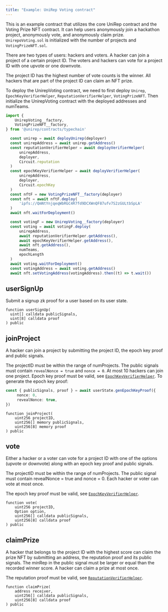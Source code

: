 ```yaml
---
title: "Example: UniRep Voting contract"
---
```


This is an example contract that utilizes the core UniRep contract and the Voting Prize NFT contract. It can help users anonymously join a hackathon project, anonymously vote, and anonymously claim prize.
`UnirepoVoting.sol` is initialized with the number of projects and `VotingPrizeNFT.sol`. 

There are two types of users: hackers and voters. A hacker can join a project of a certain project ID. The voters and hackers can vote for a project ID with one upvote or one downvote. 

The project ID has the highest number of vote counts is the winner. All hackers that are part of the project ID can claim an NFT prize.  

To deploy the UnirepVoting contract, we need to first deploy `Unirep`, `EpochKeyVerifierHelper`,  `ReputationVerifierHelper`, `VotingPrizeNFT`. Then initialize the UnirepVoting contract with the deployed addresses and numTeams. 

```typescript
import {
    UnirepVoting__factory,
    VotingPrizeNFT__factory,
} from '@unirep/contracts/typechain'

  const unirep = await deployUnirep(deployer)
  const unirepAddress = await unirep.getAddress()
  const reputationVerifierHelper = await deployVerifierHelper(
      unirepAddress,
      deployer,
      Circuit.reputation
  )
  const epochKeyVerifierHelper = await deployVerifierHelper(
      unirepAddress,
      deployer,
      Circuit.epochKey
  )
  const nftF = new VotingPrizeNFT__factory(deployer)
  const nft = await nftF.deploy(
      'ipfs://QmNtYnjqeqWbRGC4R7fd9DCXWnQF87ufv7S2zGULtbSpLA'
  )
  await nft.waitForDeployment()

  const votingF = new UnirepVoting__factory(deployer)
  const voting = await votingF.deploy(
      unirepAddress,
      await reputationVerifierHelper.getAddress(),
      await epochKeyVerifierHelper.getAddress(),
      await nft.getAddress(),
      numTeams,
      epochLength
  )
  await voting.waitForDeployment()
  const votingAddress = await voting.getAddress()
  await nft.setVotingAddress(votingAddress).then((t) => t.wait())
```
## userSignUp

Submit a signup zk proof for a user based on its user state. 

```sol
function userSignUp(
  uint[] calldata publicSignals,
  uint[8] calldata proof
) public
```

## joinProject

A hacker can join a project by submitting the project ID, the epoch key proof and public signals. 

The projectID must be within the range of numProjects. The public signals must contain `revealNonce = true` and `nonce = 0`. At most 10 hackers can join one project. Epoch key proof must be valid, see [`EpochKeyVerifierHelper`](./verifiers/epoch-key-verifier-helper.md). To generate the epoch key proof: 
```typescript
const { publicSignals, proof } = await userState.genEpochKeyProof({
     nonce: 0,
     revealNonce: true,
})
```

```sol
function joinProject(
    uint256 projectID,
    uint256[] memory publicSignals,
    uint256[8] memory proof
) public
```

## vote

Either a hacker or a voter can vote for a project ID with one of the options (upvote or downvote) along with an epoch key proof and public signals. 

The projectID must be within the range of numProjects. The public signal must contain revealNonce = true and nonce = 0. Each hacker or voter can vote at most once. 

The epoch key proof must be valid, see [`EpochKeyVerifierHelper`](./verifiers/epoch-key-verifier-helper.md). 

```sol
function vote(
    uint256 projectID,
    Option option,
    uint256[] calldata publicSignals,
    uint256[8] calldata proof
) public
```

## claimPrize

A hacker that belongs to the project ID with the highest score can claim the prize NFT by submitting an address, the reputation proof and its public signals. The minRep in the public signal must be larger or equal than the recorded winner score. A hacker can claim a prize at most once. 

The reputation proof must be valid, see [`ReputationVerifierHelper`](./verifiers/reputation-verifier-helper.md). 

```sol
function claimPrize(
    address receiver,
    uint256[] calldata publicSignals,
    uint256[8] calldata proof
) public
```